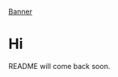 [Banner](https://raw.githubusercontent.com/AndromedaUniversal/Andromeda-TuningCenter/master/app/src/main/ic_launcher-web.png)
# Hi
README will come back soon.
